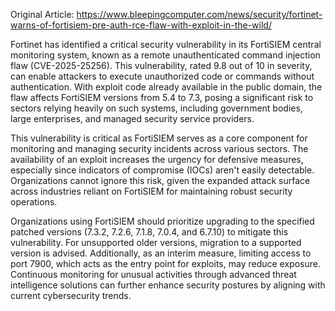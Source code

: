 Original Article: https://www.bleepingcomputer.com/news/security/fortinet-warns-of-fortisiem-pre-auth-rce-flaw-with-exploit-in-the-wild/

Fortinet has identified a critical security vulnerability in its FortiSIEM central monitoring system, known as a remote unauthenticated command injection flaw (CVE-2025-25256). This vulnerability, rated 9.8 out of 10 in severity, can enable attackers to execute unauthorized code or commands without authentication. With exploit code already available in the public domain, the flaw affects FortiSIEM versions from 5.4 to 7.3, posing a significant risk to sectors relying heavily on such systems, including government bodies, large enterprises, and managed security service providers.

This vulnerability is critical as FortiSIEM serves as a core component for monitoring and managing security incidents across various sectors. The availability of an exploit increases the urgency for defensive measures, especially since indicators of compromise (IOCs) aren't easily detectable. Organizations cannot ignore this risk, given the expanded attack surface across industries reliant on FortiSIEM for maintaining robust security operations.

Organizations using FortiSIEM should prioritize upgrading to the specified patched versions (7.3.2, 7.2.6, 7.1.8, 7.0.4, and 6.7.10) to mitigate this vulnerability. For unsupported older versions, migration to a supported version is advised. Additionally, as an interim measure, limiting access to port 7900, which acts as the entry point for exploits, may reduce exposure. Continuous monitoring for unusual activities through advanced threat intelligence solutions can further enhance security postures by aligning with current cybersecurity trends.